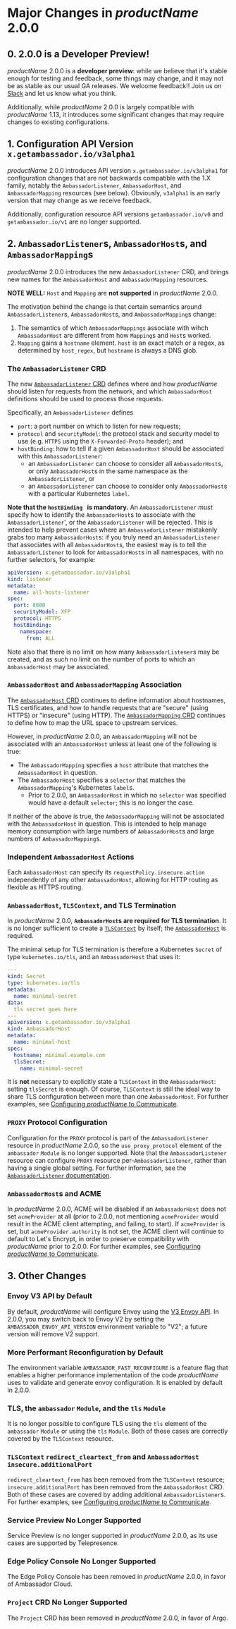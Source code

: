 Major Changes in $productName$ 2.0.0
====================================

## 0. 2.0.0 is a Developer Preview!

$productName$ 2.0.0 is a **developer preview**: while we believe that it's stable enough for testing and feedback, some things may change, and it may not be as stable as our usual GA releases. We welcome feedback!! Join us on [Slack](https://a8r.io/slack) and let us know what you think.

Additionally, while $productName$ 2.0.0 is largely compatible with $productName$ 1.13, it introduces some significant changes that may require changes to existing configurations.

## 1. Configuration API Version `x.getambassador.io/v3alpha1`

$productName$ 2.0.0 introduces API version `x.getambassador.io/v3alpha1` for configuration changes that are not backwards compatible with the 1.X family, notably the `AmbassadorListener`, `AmbassadorHost`, and `AmbassadorMapping` resources (see below). Obviously, `v3alpha1` is an early version that may change as we receive feedback.

Additionally, configuration resource API versions `getambassador.io/v0` and `getambassador.io/v1` are no longer supported.

## 2. `AmbassadorListener`s, `AmbassadorHost`s, and `AmbassadorMapping`s

$productName$ 2.0.0 introduces the new `AmbassadorListener` CRD, and brings new names for the `AmbassadorHost` and `AmbassadorMapping` resources. 

**NOTE WELL:** `Host` and `Mapping` are **not supported** in $productName$ 2.0.0.

The motivation behind the change is that certain semantics around `AmbassadorListener`s, `AmbassadorHost`s, and `AmbassadorMapping`s change:

   1. The semantics of which `AmbassadorMappings` associate with wihch `AmbassadorHost` are different from how `Mapping`s and `Host`s worked.
   2. `Mapping` gains a `hostname` element. `host` is an exact match or a regex, as determined by `host_regex`, but `hostname` is always a DNS glob.

### The `AmbassadorListener` CRD

The new [`AmbassadorListener` CRD](../../topics/running/ambassadorlistener) defines where and how $productName$ should listen for requests from the network, and which `AmbassadorHost` definitions should be used to process those requests.

Specifically, an `AmbassadorListener` defines 

- `port`: a port number on which to listen for new requests;
- `protocol` and `securityModel`: the protocol stack and security model to use (e.g. `HTTPS` using the `X-Forwarded-Proto` header); and
- `hostBinding`: how to tell if a given `AmbassadorHost` should be associated with this `AmbassadorListener`:
   - an `AmbassadorListener` can choose to consider all `AmbassadorHost`s, or only `AmbassadorHost`s in the same namespace as the `AmbassadorListener`, or
   - an `AmbassadorListener` can choose to consider only `AmbassadorHost`s with a particular Kubernetes `label`.

**Note that the `hostBinding ` is mandatory.** An `AmbassadorListener` _must_ specify how to identify the `AmbassadorHost`s to associate with the `AmbassadorListener`', or the `AmbassadorListener` will be rejected. This is intended to help prevent cases where an `AmbassadorListener` mistakenly grabs too many `AmbassadorHost`s: if you truly need an `AmbassadorListener` that associates with all `AmbassadorHost`s, the easiest way is to tell the `AmbassadorListener` to look for `AmbassadorHost`s in all namespaces, with no further selectors, for example:

```yaml
apiVersion: x.getambassador.io/v3alpha1
kind: listener
metadata:
  name: all-hosts-listener
spec:
  port: 8080
  securityModel: XFP
  protocol: HTTPS
  hostBinding:
    namespace:
      from: ALL
```

Note also that there is no limit on how many `AmbassadorListener`s may be created, and as such no limit on the number of ports to which an `AmbassadorHost` may be associated.

### `AmbassadorHost` and `AmbassadorMapping` Association

The [`AmbassadorHost` CRD](../../topics/running/ambassadorhost) continues to define information about hostnames, TLS certificates, and how to handle requests that are "secure" (using HTTPS) or "insecure" (using HTTP). The [`AmbassadorMapping` CRD](../../topics/using/intro-ambassadormappings) continues to define how to map the URL space to upstream services.

However, in $productName$ 2.0.0, an `AmbassadorMapping` will not be associated with an `AmbassadorHost` unless at least one of the following is true:

- The `AmbassadorMapping` specifies a `host` attribute that matches the `AmbassadorHost` in question.
- The `AmbassadorHost` specifies a `selector` that matches the `AmbassadorMapping`'s Kubernetes `label`s.
   - Prior to 2.0.0, an `AmbassadorHost` in which no `selector` was specified would have a default `selector`; this is no longer the case.

If neither of the above is true, the `AmbassadorMapping` will not be associated with the `AmbassadorHost` in question. This is intended to help manage memory consumption with large numbers of `AmbassadorHost`s and large numbers of `AmbassadorMapping`s.

### Independent `AmbassadorHost` Actions

Each `AmbassadorHost` can specify its `requestPolicy.insecure.action` independently of any other `AmbassadorHost`, allowing for HTTP routing as flexible as HTTPS routing.

### `AmbassadorHost`, `TLSContext`, and TLS Termination

In $productName$ 2.0.0, **`AmbassadorHost`s are required for TLS termination**. It is no longer sufficient to create a [`TLSContext`](../../topics/running/tls/#tlscontext) by itself; the [`AmbassadorHost`](../../topics/running/ambassadorhost) is required.

The minimal setup for TLS termination is therefore a Kubernetes `Secret` of type `kubernetes.io/tls`, and an `AmbassadorHost` that uses it:

```yaml
---
kind: Secret
type: kubernetes.io/tls
metadata:
  name: minimal-secret
data:
  tls secret goes here
---
apiversion: x.getambassador.io/v3alpha1
kind: AmbassadorHost
metadata:
  name: minimal-host
spec:
  hostname: minimal.example.com
  tlsSecret:
    name: minimal-secret
```

It is **not** necessary to explicitly state a `TLSContext` in the `AmbassadorHost`: setting `tlsSecret` is enough. Of course, `TLSContext` is still the ideal way to share TLS configuration between more than one `AmbassadorHost`. For further examples, see [Configuring $productName$ to Communicate](../../howtos/configure-communications).

### `PROXY` Protocol Configuration

Configuration for the `PROXY` protocol is part of the `AmbassadorListener` resource in $productName$ 2.0.0, so the `use_proxy_protocol` element of the `ambassador` `Module` is no longer supported. Note that the `AmbassadorListener` resource can configure `PROXY` resource per-`AmbassadorListener`, rather than having a single global setting. For further information, see the [`AmbassadorListener` documentation](../../topics/running/ambassadorlistener).

### `AmbassadorHost`s and ACME

In $productName$ 2.0.0, ACME will be disabled if an `AmbassadorHost` does not set `acmeProvider` at all (prior to 2.0.0, not mentioning `acmeProvider` would result in the ACME client attempting, and failing, to start). If `acmeProvider` is set, but `acmeProvider.authority` is not set, the ACME client will continue to default to Let's Encrypt, in order to preserve compatibility with $productName$ prior to 2.0.0. For further examples, see [Configuring $productName$ to Communicate](../../howtos/configure-communications).

## 3. Other Changes

### Envoy V3 API by Default

By default, $productName$ will configure Envoy using the [V3 Envoy API](https://www.envoyproxy.io/docs/envoy/latest/api-v3/api). In 2.0.0, you may switch back to Envoy V2 by setting the `AMBASSADOR_ENVOY_API_VERSION` environment variable to "V2"; a future version will remove V2 support.

### More Performant Reconfiguration by Default

The environment variable `AMBASSADOR_FAST_RECONFIGURE` is a feature flag that enables a higher performance implementation of the code $productName$ uses to validate and generate envoy configuration. It is enabled by default in 2.0.0.

### TLS, the `ambassador` `Module`, and the `tls` `Module`

It is no longer possible to configure TLS using the `tls` element of the `ambassador` `Module` or using the `tls` `Module`. Both of these cases are correctly covered by the `TLSContext` resource.

### `TLSContext` `redirect_cleartext_from` and `AmbassadorHost` `insecure.additionalPort`

`redirect_cleartext_from` has been removed from the `TLSContext` resource; `insecure.additionalPort` has been removed from the `AmbassadorHost` CRD. Both of these cases are covered by adding additional `AmbassadorListener`s. For further examples, see [Configuring $productName$ to Communicate](../../howtos/configure-communications).

### Service Preview No Longer Supported

Service Preview is no longer supported in $productName$ 2.0.0, as its use cases are supported by Telepresence.

### Edge Policy Console No Longer Supported

The Edge Policy Console has been removed in $productName$ 2.0.0, in favor of Ambassador Cloud.

### `Project` CRD No Longer Supported

The `Project` CRD has been removed in $productName$ 2.0.0, in favor of Argo.


